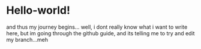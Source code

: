 # Hello-world!
and thus my journey begins...
well, i dont really know what i want to write here, but im going through the github guide, and its telling me to try and  edit my branch...meh
